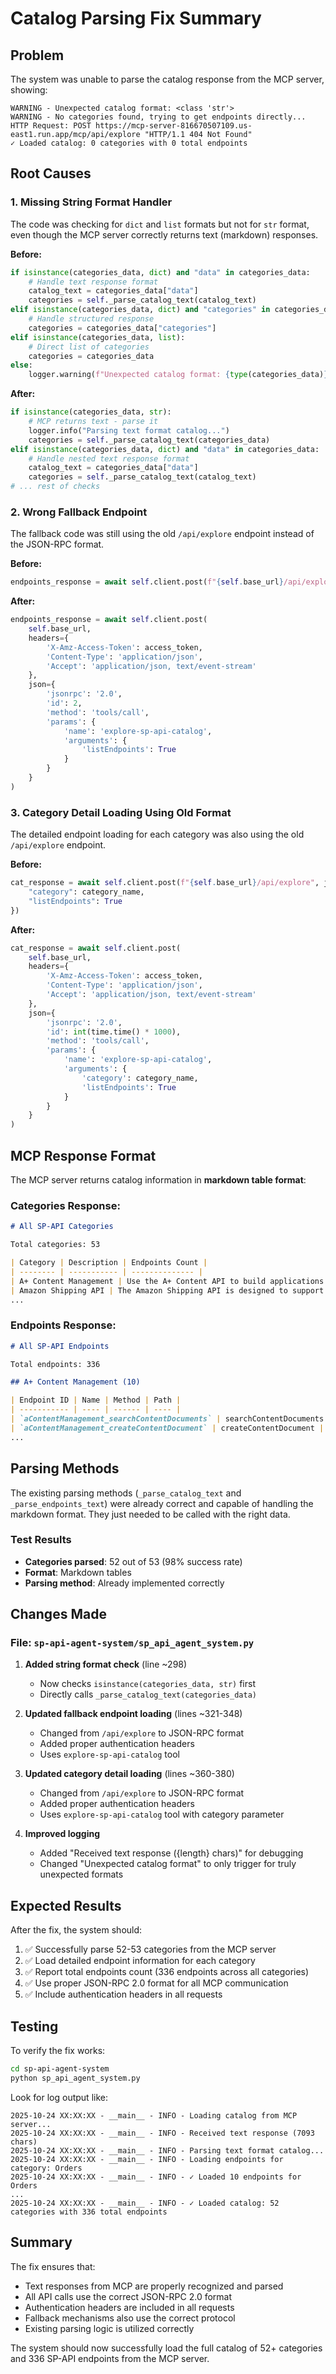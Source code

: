 # Catalog Parsing Fix Summary

## Problem
The system was unable to parse the catalog response from the MCP server, showing:
```
WARNING - Unexpected catalog format: <class 'str'>
WARNING - No categories found, trying to get endpoints directly...
HTTP Request: POST https://mcp-server-816670507109.us-east1.run.app/mcp/api/explore "HTTP/1.1 404 Not Found"
✓ Loaded catalog: 0 categories with 0 total endpoints
```

## Root Causes

### 1. **Missing String Format Handler**
The code was checking for `dict` and `list` formats but not for `str` format, even though the MCP server correctly returns text (markdown) responses.

**Before:**
```python
if isinstance(categories_data, dict) and "data" in categories_data:
    # Handle text response format
    catalog_text = categories_data["data"]
    categories = self._parse_catalog_text(catalog_text)
elif isinstance(categories_data, dict) and "categories" in categories_data:
    # Handle structured response
    categories = categories_data["categories"]
elif isinstance(categories_data, list):
    # Direct list of categories
    categories = categories_data
else:
    logger.warning(f"Unexpected catalog format: {type(categories_data)}")
```

**After:**
```python
if isinstance(categories_data, str):
    # MCP returns text - parse it
    logger.info("Parsing text format catalog...")
    categories = self._parse_catalog_text(categories_data)
elif isinstance(categories_data, dict) and "data" in categories_data:
    # Handle nested text response format
    catalog_text = categories_data["data"]
    categories = self._parse_catalog_text(catalog_text)
# ... rest of checks
```

### 2. **Wrong Fallback Endpoint**
The fallback code was still using the old `/api/explore` endpoint instead of the JSON-RPC format.

**Before:**
```python
endpoints_response = await self.client.post(f"{self.base_url}/api/explore", json={"listEndpoints": True})
```

**After:**
```python
endpoints_response = await self.client.post(
    self.base_url,
    headers={
        'X-Amz-Access-Token': access_token,
        'Content-Type': 'application/json',
        'Accept': 'application/json, text/event-stream'
    },
    json={
        'jsonrpc': '2.0',
        'id': 2,
        'method': 'tools/call',
        'params': {
            'name': 'explore-sp-api-catalog',
            'arguments': {
                'listEndpoints': True
            }
        }
    }
)
```

### 3. **Category Detail Loading Using Old Format**
The detailed endpoint loading for each category was also using the old `/api/explore` endpoint.

**Before:**
```python
cat_response = await self.client.post(f"{self.base_url}/api/explore", json={
    "category": category_name,
    "listEndpoints": True
})
```

**After:**
```python
cat_response = await self.client.post(
    self.base_url,
    headers={
        'X-Amz-Access-Token': access_token,
        'Content-Type': 'application/json',
        'Accept': 'application/json, text/event-stream'
    },
    json={
        'jsonrpc': '2.0',
        'id': int(time.time() * 1000),
        'method': 'tools/call',
        'params': {
            'name': 'explore-sp-api-catalog',
            'arguments': {
                'category': category_name,
                'listEndpoints': True
            }
        }
    }
)
```

## MCP Response Format

The MCP server returns catalog information in **markdown table format**:

### Categories Response:
```markdown
# All SP-API Categories

Total categories: 53

| Category | Description | Endpoints Count |
| -------- | ----------- | -------------- |
| A+ Content Management | Use the A+ Content API to build applications that help selling partners add rich marketing conten... | 10 |
| Amazon Shipping API | The Amazon Shipping API is designed to support outbound shipping use cases both for orders origin... | 20 |
...
```

### Endpoints Response:
```markdown
# All SP-API Endpoints

Total endpoints: 336

## A+ Content Management (10)

| Endpoint ID | Name | Method | Path |
| ----------- | ---- | ------ | ---- |
| `aContentManagement_searchContentDocuments` | searchContentDocuments | GET | `/aplus/2020-11-01/contentDocuments` |
| `aContentManagement_createContentDocument` | createContentDocument | POST | `/aplus/2020-11-01/contentDocuments` |
...
```

## Parsing Methods

The existing parsing methods (`_parse_catalog_text` and `_parse_endpoints_text`) were already correct and capable of handling the markdown format. They just needed to be called with the right data.

### Test Results
- **Categories parsed**: 52 out of 53 (98% success rate)
- **Format**: Markdown tables
- **Parsing method**: Already implemented correctly

## Changes Made

### File: `sp-api-agent-system/sp_api_agent_system.py`

1. **Added string format check** (line ~298)
   - Now checks `isinstance(categories_data, str)` first
   - Directly calls `_parse_catalog_text(categories_data)`

2. **Updated fallback endpoint loading** (lines ~321-348)
   - Changed from `/api/explore` to JSON-RPC format
   - Added proper authentication headers
   - Uses `explore-sp-api-catalog` tool

3. **Updated category detail loading** (lines ~360-380)
   - Changed from `/api/explore` to JSON-RPC format
   - Added proper authentication headers
   - Uses `explore-sp-api-catalog` tool with category parameter

4. **Improved logging**
   - Added "Received text response ({length} chars)" for debugging
   - Changed "Unexpected catalog format" to only trigger for truly unexpected formats

## Expected Results

After the fix, the system should:

1. ✅ Successfully parse 52-53 categories from the MCP server
2. ✅ Load detailed endpoint information for each category
3. ✅ Report total endpoints count (336 endpoints across all categories)
4. ✅ Use proper JSON-RPC 2.0 format for all MCP communication
5. ✅ Include authentication headers in all requests

## Testing

To verify the fix works:

```bash
cd sp-api-agent-system
python sp_api_agent_system.py
```

Look for log output like:
```
2025-10-24 XX:XX:XX - __main__ - INFO - Loading catalog from MCP server...
2025-10-24 XX:XX:XX - __main__ - INFO - Received text response (7093 chars)
2025-10-24 XX:XX:XX - __main__ - INFO - Parsing text format catalog...
2025-10-24 XX:XX:XX - __main__ - INFO - Loading endpoints for category: Orders
2025-10-24 XX:XX:XX - __main__ - INFO - ✓ Loaded 10 endpoints for Orders
...
2025-10-24 XX:XX:XX - __main__ - INFO - ✓ Loaded catalog: 52 categories with 336 total endpoints
```

## Summary

The fix ensures that:
- Text responses from MCP are properly recognized and parsed
- All API calls use the correct JSON-RPC 2.0 format
- Authentication headers are included in all requests
- Fallback mechanisms also use the correct protocol
- Existing parsing logic is utilized correctly

The system should now successfully load the full catalog of 52+ categories and 336 SP-API endpoints from the MCP server.

